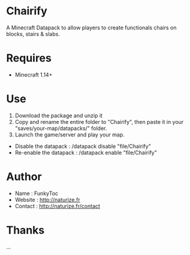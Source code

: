 # Chairify
A Minecraft Datapack to allow players to create functionals chairs on blocks, stairs & slabs.

# Requires 
- Minecraft 1.14+

# Use
1. Download the package and unzip it
2. Copy and rename the entire folder to "Chairify", then paste it in your "saves/your-map/datapacks/" folder.
3. Launch the game/server and play your map.

- Disable the datapack : /datapack disable "file/Chairify"
- Re-enable the datapack : /datapack enable "file/Chairify"

# Author
- Name : FunkyToc 
- Website : http://naturize.fr
- Contact : http://naturize.fr/contact

# Thanks 
...

